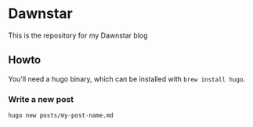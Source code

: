 # Dawnstar

This is the repository for my Dawnstar blog

## Howto

You'll need a hugo binary, which can be installed with `brew install hugo`.

### Write a new post

`hugo new posts/my-post-name.md`
